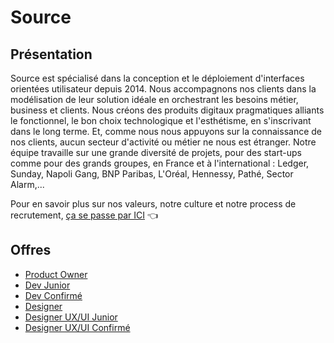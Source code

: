 # Source

## Présentation
Source est spécialisé dans la conception et le déploiement d'interfaces orientées utilisateur depuis 2014. Nous accompagnons nos clients dans la modélisation de leur solution idéale en orchestrant les besoins métier, business et clients. Nous créons des produits digitaux pragmatiques alliants le fonctionnel, le bon choix technologique et l'esthétisme, en s'inscrivant dans le long terme. Et, comme nous nous appuyons sur la connaissance de nos clients, aucun secteur d'activité ou métier ne nous est étranger. Notre équipe travaille sur une grande diversité de projets, pour des start-ups comme pour des grands groupes, en France et à l'international : Ledger, Sunday, Napoli Gang, BNP Paribas, L'Oréal, Hennessy, Pathé, Sector Alarm,...

Pour en savoir plus sur nos valeurs, notre culture et notre process de recrutement, [ça se passe par ICI](https://sourceinteractive.notion.site/Source-Community-Guide-3f8e818d95e843e68a9ca40920b62edb) 👈

## Offres

- [Product Owner](source-product-owner.md)
- [Dev Junior](source-dev-junior.md)
- [Dev Confirmé](source-dev-confirme.md)
- [Designer](source-designer.md)
- [Designer UX/UI Junior](source-designer-ux-ui-junior.md)
- [Designer UX/UI Confirmé](source-designer-ux-ui-confirme.md)
